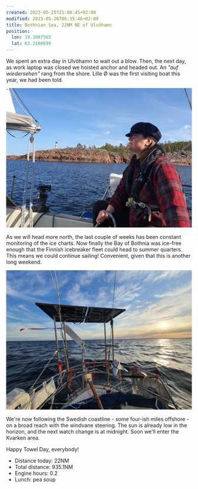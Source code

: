 ```yaml
---
created: 2023-05-25T21:08:45+02:00
modified: 2023-05-26T06:35:46+02:00
title: Bothnian Sea, 22NM NE of Ulvöhamn
position:
  lon: 19.3087565
  lat: 63.2108699
---
```


We spent an extra day in Ulvöhamn to wait out a blow. Then, the next day, as work laptop was closed we hoisted anchor and headed out. An _"auf wiedersehen"_ rang from the shore. Lille Ø was the first visiting boat this year, we had been told.

![Image](../2023/1aa2755a66a2da6c8c9aebf8e837201f.jpg) 

As we will head more north, the last couple of weeks has been constant monitoring of the ice charts. Now finally the Bay of Bothnia was ice-free enough that the Finnish icebreaker fleet could head to summer quarters. This means we could continue sailing! Convenient, given that this is another long weekend.

![Image](../2023/5b9073550846e8db62abe172456e5fd0.jpg) 

We're now following the Swedish coastline - some four-ish miles offshore - on a broad reach with the windvane steering. The sun is already low in the horizon, and the next watch change is at midnight. Soon we'll enter the Kvarken area. 

Happy Towel Day, everybody!

* Distance today: 22NM
* Total distance: 935.1NM
* Engine hours: 0.2
* Lunch: pea soup
